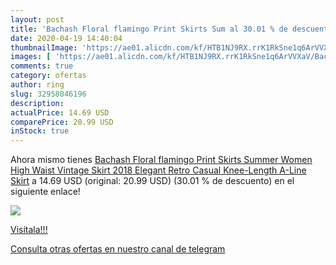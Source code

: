 ```yaml
---
layout: post
title: 'Bachash Floral flamingo Print Skirts Sum al 30.01 % de descuento'
date: 2020-04-19 14:40:04
thumbnailImage: 'https://ae01.alicdn.com/kf/HTB1NJ9RX.rrK1RkSne1q6ArVVXaV/Bachash-Floral-flamingo-Print-Skirts-Summer-Women-High-Waist-Vintage-Skirt-2018-Elegant-Retro-Casual-Knee.jpg_350x350._SL200_.jpg'
images: [ 'https://ae01.alicdn.com/kf/HTB1NJ9RX.rrK1RkSne1q6ArVVXaV/Bachash-Floral-flamingo-Print-Skirts-Summer-Women-High-Waist-Vintage-Skirt-2018-Elegant-Retro-Casual-Knee.jpg_350x350._SL200_.jpg' ]
comments: true
category: ofertas
author: ring
slug: 32958046196
description:
actualPrice: 14.69 USD
comparePrice: 20.99 USD
inStock: true
---
```


Ahora mismo tienes [Bachash Floral flamingo Print Skirts Summer Women High Waist Vintage Skirt 2018 Elegant Retro Casual Knee-Length A-Line Skirt](https://www.amazon.com/dp/32958046196/?tag=redken08-20) a 14.69 USD (original: 20.99 USD) (30.01 %  de descuento) en el siguiente enlace!

[![](https://ae01.alicdn.com/kf/HTB1NJ9RX.rrK1RkSne1q6ArVVXaV/Bachash-Floral-flamingo-Print-Skirts-Summer-Women-High-Waist-Vintage-Skirt-2018-Elegant-Retro-Casual-Knee.jpg_350x350._SL200_.jpg)](https://www.amazon.com/dp/32958046196/?tag=redken08-20)

[Visítala!!!](https://www.amazon.com/dp/32958046196/?tag=redken08-20)

[Consulta otras ofertas en nuestro canal de telegram](https://t.me/s/ofertas25)
